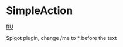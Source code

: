 # SimpleAction
[RU](https://github.com/ikeldi/SimpleAction/blob/master/README_RU.md)

Spigot plugin, change /me to * before the text
